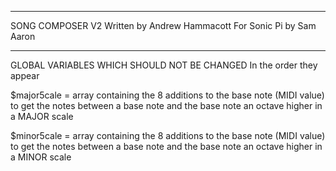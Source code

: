 -------------------------------------------------------------------------------------------

  SONG COMPOSER V2
    Written by Andrew Hammacott
    For Sonic Pi by Sam Aaron

-------------------------------------------------------------------------------------------

  GLOBAL VARIABLES WHICH SHOULD NOT BE CHANGED
  In the order they appear
  
  $major5cale = array containing the 8 additions to the base note (MIDI value) to get the
                notes between a base note and the base note an octave higher in a MAJOR scale
				
  $minor5cale = array containing the 8 additions to the base note (MIDI value) to get the
                notes between a base note and the base note an octave higher in a MINOR scale
				
